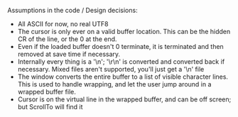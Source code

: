  Assumptions in the code / Design decisions:

 - All ASCII for now, no real UTF8
 - The cursor is only ever on a valid buffer location.  This can be the hidden CR of the line,
   or the 0 at the end.
 - Even if the loaded buffer doesn't 0 terminate, it is terminated and then removed at save time if necessary.
 - Internally every thing is a '\n'; '\r\n' is converted and converted back if necessary.  Mixed files aren't supported, you'll just get a '\n' file
 - The window converts the entire buffer to a list of visible character lines.  This is used to handle wrapping, and let the user jump around in a wrapped buffer file.
 - Cursor is on the virtual line in the wrapped buffer, and can be off screen; but ScrollTo will find it